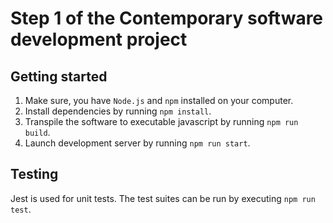 # Step 1 of the Contemporary software development project

## Getting started

1. Make sure, you have `Node.js` and `npm` installed on your computer.
2. Install dependencies by running `npm install`.
3. Transpile the software to executable javascript by running `npm run build`.
4. Launch development server by running `npm run start`.

## Testing

Jest is used for unit tests. The test suites can be run by executing `npm run test`.
